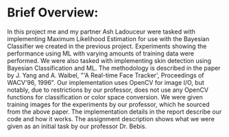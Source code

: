 # Brief Overview:
In this project me and my partner Ash Ladouceur were tasked with implementing Maximum Likelihood Estimation for use with the Bayesian Classifier we created in the previous project. Experiments showing the performance using ML with varying amounts of training data were performed. We were also tasked with implementing skin detection using Bayesian Classification and ML. The methodology is described in the paper by J. Yang and A. Waibel, "'A Real-time Face Tracker', Proceedings of WACV'96, 1996". Our implementation uses OpenCV for image I/O, but notably, due to restrictions by our professor, does not use any OpenCV functions for classification or color space conversion. We were given training images for the experiments by our professor, which he sourced from the above paper. The implementation details in the report describe our code and how it works. The assignment description shows what we were given as an initial task by our professor Dr. Bebis. 
